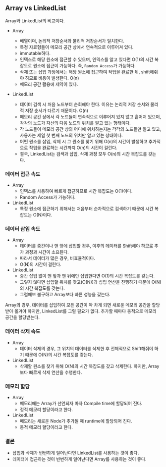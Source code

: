 ## Array vs LinkedList

Array와 LinkedList의 비교이다.



- Array
  - 배열이며, 논리적 저장순서와 물리적 저장순서가 일치한다.
  - 특정 자료형들이 메모리 공간 상에서 연속적으로 이루어져 있다.
  - immutable하다.
  - 인덱스로 해당 원소에 접근할 수 있으며, 인덱스를 알고 있다면 O(1)의 시간 복잡도로 원소에 접근이 가능하다. 즉, `Random Access`가 가능하다.
  - 삭제 또는 삽입 과정에서는 해당 원소에 접근하여 작업을 완료한 뒤, shift해줘야 하므로 비용이 발생한다. O(n)
  - 메모리 공간 활용에 제약이 있다.



- LinkedList
  - 데이터 검색 시 처음 노드부터 순회해야 한다. 이유는 논리적 저장 순서와 물리적 저장 순서가 다르기 때문이다. O(n)
  - 메모리 공간 상에서 각 노드들이 연속적으로 이루어져 있지 않고 흩어져 있으며, 각각의 노드가 자신의 다음 노드의 위치를 알고 있는 형태이다. 
  - 각 노드들이 메모리 공간 상의 어디에 위치하는지는 각각의 노드들만 알고 있고, 사용자는 제일 첫 번째 노드의 위치만 알고 있는 상태이다.
  - 어떤 원소를 삽입, 삭제 시 그 원소를 찾기 위해 O(n)의 시간이 발생하고 추가적으로 작업을 완료하는 시간까지 O(n)의 시간이 걸린다.
  - 결국, LinkedList는 검색과 삽입, 삭제 과정 모두 O(n)의 시간 복잡도를 갖는다.



### 데이터 접근 속도
- Array
  - 인덱스를 사용하여 빠르게 접근하므로 시간 복잡도는 O(1)이다. 
  - Random Access가 가능하다.
- LinkedList
  - 특정 원소에 접근하기 위해서는 처음부터 순차적으로 검색하기 때문에 시간 복잡도는 O(N)이다.



### 데이터 삽입 속도

- Array
  - 데이터를 중간이나 맨 앞에 삽입할 경우, 이후의 데이터를 Shift해야 하므로 추가 과정과 시간이 소요된다. 
  - 따라서 데이터가 많은 경우, 비효율적이다.
  - O(N)의 시간이 걸린다.
- LinkedList
  - 중간 삽입 없이 맨 앞과 맨 뒤에만 삽입한다면 O(1)의 시간 복잡도를 갖는다.
  - 그렇지 않다면 삽입할 위치를 찾고(O(N))과 삽입 연산을 진행하기 때문에 O(N)의 시간 복잡도를 갖는다.
  - 그럼에보 불구하고 Array보다 빠른 성능을 갖는다.

Array의 경우, 데이터를 삽입하여 모든 공간이 꽉 차게 되면 새로운 메모리 공간을 할당받아 옮겨야 하지만, LinkedList를 그럴 필요가 없다. 추가할 때마다 동적으로 메모리 공간을 할당받는다.



### 데이터 삭제 속도

- Array
  - 데이터 삭제의 경우, 그 위치의 데이터를 삭제한 후 전체적으로 Shift해줘야 하기 때문에 O(N)의 시간 복잡도를 갖는다.
- LinkedList
  - 삭제할 원소를 찾기 위해 O(N)의 시간 복잡도를 갖고 삭제한다. 하지만, Array보다 빠르게 삭제 연산을 수행한다.



### 메모리 할당

- Array 
  - 메모리에는 Array가 선언되자 마자 Compile time에 할당되어 진다.
  - 정적 메모리 할당이라고 한다.
- LinkedList
  - 메모리는 새로운 Node가 추가될 때 runtime에 할당되어 진다.
  - 동적 메모리 할당이라고 한다. 



### 결론

- 삽입과 삭제가 빈번하게 일어난다면 LinkedList를 사용하는 것이 좋다.
- 데이터에 접근하는 것이 빈번하게 일어난다면 Array를 사용하는 것이 좋다.